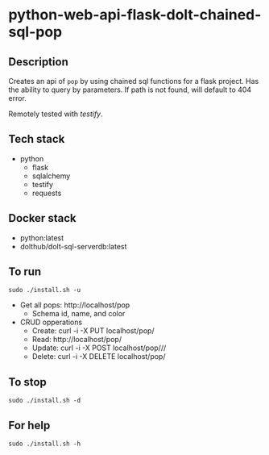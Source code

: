 # python-web-api-flask-dolt-chained-sql-pop

## Description
Creates an api of `pop` by using chained sql functions for a flask project.
Has the ability to query by parameters.
If path is not found, will default to 404 error.

Remotely tested with *testify*.

## Tech stack
- python
  - flask
  - sqlalchemy
  - testify
  - requests

## Docker stack
- python:latest
- dolthub/dolt-sql-serverdb:latest

## To run
`sudo ./install.sh -u`
- Get all pops: http://localhost/pop
  - Schema id, name, and color
- CRUD opperations
  - Create: curl -i -X PUT localhost/pop/<id>
  - Read: http://localhost/pop/<id>
  - Update: curl -i -X POST localhost/pop/<id>/<name>/<color>
  - Delete: curl -i -X DELETE localhost/pop/<id>

## To stop
`sudo ./install.sh -d`

## For help
`sudo ./install.sh -h`
